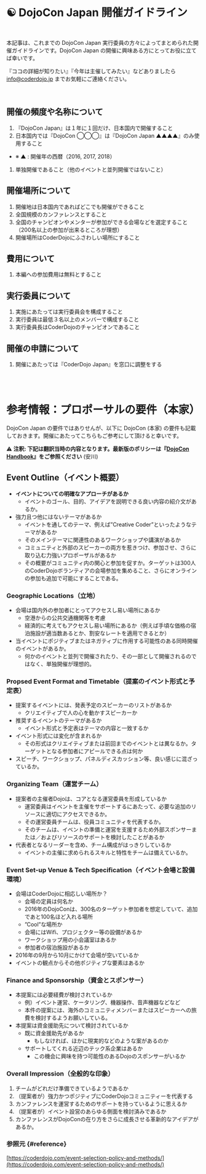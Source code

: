 # ☯️ DojoCon Japan 開催ガイドライン

<br>

本記事は、これまでの DojoCon Japan 実行委員の方々によってまとめられた開催ガイドラインです。DojoCon Japan の開催に興味ある方にとってお役に立てば幸いです。

『ココの詳細が知りたい』『今年は主催してみたい』などありましたら info@coderdojo.jp までお気軽にご連絡ください。

<br>

## 開催の頻度や名称について

1. 『DojoCon Japan』は１年に１回だけ、日本国内で開催すること
1. 日本国内では『DojoCon ◯◯◯』は『DojoCon Japan ▲▲▲▲』のみ使用すること
  - ※ ▲ :  開催年の西暦（2016, 2017, 2018）
1. 単独開催であること（他のイベントと並列開催ではないこと）


## 開催場所について

1. 開催地は日本国内であればどこでも開催ができること
1. 全国規模のカンファレンスとすること
1. 全国のチャンピオンやメンターが参加ができる会場などを選定すること（200名以上の参加が出来るところが理想）
1. 開催場所はCoderDojoにふさわしい場所にすること


## 費用について

1. 本編への参加費用は無料とすること


## 実行委員について

1. 実施にあたっては実行委員会を構成すること 	
1. 実行委員は最低３名以上のメンバーで構成すること
1. 実行委員長はCoderDojoのチャンピオンであること


## 開催の申請について

1. 開催にあたっては『CoderDojo Japan』を窓口に調整をする

<br><br>

# 参考情報：プロポーサルの要件（本家）

DojoCon Japan の要件ではありせんが、以下に DojoCon (本家) の要件も記載しておきます。開催にあたってこちらもご参考にして頂けると幸いです。

⚠️ **注釈: 下記は翻訳当時の内容となります。最新版のポリシーは『[DojoCon Handbook](https://help.coderdojo.com/hc/en-us/articles/360018873572-DojoCon-Handbook)』をご参照ください** (安川)

## Event Outline（イベント概要）

- **イベントについての明確なアプローチがあるか**
  - イベントのゴール、目的、アイデアを説明できる良い内容の紹介文があるか。
- 強力且つ他にはないテーマがあるか
  - イベントを通してのテーマ、例えば”Creative Coder”といったようなテーマがあるか
  - そのメインテーマに関連性のあるワークショップや講演があるか
  - コミュニティと外部のスピーカーの両方を惹きつけ、参加させ、さらに取り込む力強いプロポーザルがあるか
  - その概要がコミュニティ内の関心と参加を促すか。ターゲットは300人のCoderDojoボランティアの会場参加を集めること、さらにオンラインの参加も追加で可能にすることである。

### Geographic Locations（立地）

- 会場は国内外の参加者にとってアクセスし易い場所にあるか
  - 空港からの公共交通機関等を考慮
  - 経済的に考えてもアクセスし易い場所にあるか（例えば手頃な価格の宿泊施設が適当数あるとか、割安なレートを適用できるとか）
- 当イベントにポジティブまたはネガティブに作用する可能性のある同時開催のイベントがあるか。
  - 何かのイベントと並列で開催されたり、その一部として開催されるのではなく、単独開催が理想的。

### Propsed Event Format and Timetable（提案のイベント形式と予定表）
- 提案するイベントには、発表予定のスピーカーのリストがあるか
   - クリエイティブで人の心を動かすスピーカーか
- 推奨するイベントのテーマがあるか
   - イベント形式と予定表はテーマの内容と一致するか
- イベント形式には変化が含まれるか
   - その形式はクリエイティブまたは前回までのイベントとは異なるか。ターゲットとなる参加者にアピールできる点は何か
- スピーチ、ワークショップ、パネルディスカッション等、良い感じに混ざっているか。

### Organizing Team（運営チーム）

- 提案者の主催者Dojoは、コアとなる運営委員を形成しているか
   - 運営委員はイベントを主催をサポートするにあたって、必要な追加のリソースに適切にアクセスできるか。
   - その運営委員チームは、役員コミュニティを代表するか。
   - そのチームは、イベントの準備と運営を支援するため外部スポンサーまたは／およびリソースのサポートを検討したことがあるか
- 代表者となるリーダーを含め、チーム構成がはっきりしているか
   - イベントの主催に求められるスキルと特性をチームは備えているか。
  
### Event Set-up Venue & Tech Specification（イベント会場と設備環境）

- 会場はCoderDojoに相応しい場所か？
   - 会場の定員は何名か
   - 2016年のDojoConは、300名のターゲット参加者を想定していて、追加であと100名ほど入れる場所
   - ”Cool”な場所か
   - 会場にはWifi、プロジェクター等の設備があるか
   - ワークショップ用の小会議室はあるか
   - 参加者の宿泊施設があるか
- 2016年の9月から10月にかけて会場が空いているか
- イベントの観点からその他ポジティブな要素はあるか

### Finance and Sponsorship（資金とスポンサー）

- 本提案には必要経費が検討されているか
   - 例）イベント運営、ケータリング、機器操作、音声機器などなど
   - 本件の提案には、海外のコミュニティメンバーまたはスピーカーへの旅費を検討するようお願いしている。
- 本提案は資金援助先について検討されているか
   - 既に資金援助先があるか
      - もしなければ、ほかに現実的などのような案があるのか
   - サポートしてくれる近辺のテック系企業はあるか
      - この機会に興味を持つ可能性のあるDojoのスポンサーがいるか

### Overall Impression（全般的な印象）

1. チームがどれだけ準備できているようであるか
1. （提案者が）強力かつポジティブにCoderDojoコミュニティーを代表する
1. カンファレンスを運営するためのサポートを持っているように思えるか
1. （提案者が）イベント設営のあらゆる側面を検討済みであるか
1. カンファレンスがDojoConの在り方をさらに成長させる革新的なアイデアがあるか。

### 参照元 {#reference}

[https://coderdojo.com/event-selection-policy-and-methods/](https://coderdojo.com/event-selection-policy-and-methods/)


